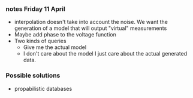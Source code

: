 ### notes Friday 11 April

-	interpolation doesn't take into account the noise. We want the generation of a model that will output "virtual" measurements
-	Maybe add phase to the voltage function
-	Two kinds of queries
	-	Give me the actual model
	-	I don't care about the model I just care about the actual generated data.	



### Possible solutions
-	propabilistic databases


